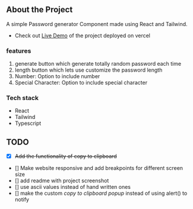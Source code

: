 ## About the Project

A simple Password generator Component made using React and Tailwind.

- Check out [Live Demo](https://password-generator-react-xi.vercel.app/) of the project deployed on vercel

### features

1. generate button which generate totally random password each time
2. length button which lets use customize the password length
3. Number: Option to include number
4. Special Character: Option to include special character

### Tech stack

- React
- Tailwind
- Typescript

## TODO

- [x] ~~Add the functionality of copy to clipboard~~
- [] Make website responsive and add breakpoints for different screen size
- [] add readme with project screenshot
- [] use ascii values instead of hand written ones
- [] make the custom _copy to clipboard popup_ instead of using alert() to notify
